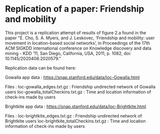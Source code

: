 # Replication of a paper: Friendship and mobility
This project is a replication attempt of results of figure 2.a found in the paper "E. Cho, S. A. Myers, and J. Leskovec, ‘Friendship and mobility: user movement in location-based social networks’, in Proceedings of the 17th ACM SIGKDD international conference on Knowledge discovery and data mining - KDD ’11, San Diego, California, USA, 2011, p. 1082, doi: 10.1145/2020408.2020579."

Replication data can be found here:

Gowalla app data : https://snap.stanford.edu/data/loc-Gowalla.html

Files : 
loc-gowalla_edges.txt.gz : Friendship undirected network of Gowalla users
loc-gowalla_totalCheckins.txt.gz : Time and location information of check-ins made by users

Brightkite app data : https://snap.stanford.edu/data/loc-Brightkite.html

Files : 
loc-brightkite_edges.txt.gz : Friendship undirected network of Brightkite users
loc-brightkite_totalCheckins.txt.gz : Time and location information of check-ins made by users
